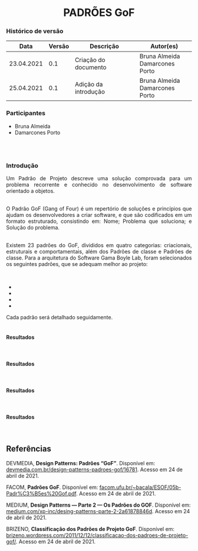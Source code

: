# <center> PADRÕES GoF


### Histórico de versão<br>

|Data | Versão | Descrição | Autor(es)|
| -- | -- | -- | -- |
| 23.04.2021 | 0.1 | Criação do documento | Bruna Almeida<br>Damarcones Porto|
| 25.04.2021 | 0.1 | Adição da introdução | Bruna Almeida<br>Damarcones Porto|

### Participantes

* Bruna Almeida
* Damarcones Porto

<br><br>


### Introdução
<div align="justify">

Um Padrão de Projeto descreve uma solução comprovada para um problema recorrente e conhecido no desenvolvimento de software orientado a objetos.
<br><br>

O Padrão GoF (Gang of Four) é um repertório de soluções e princípios que ajudam os desenvolvedores a criar software, e que são codificados em um formato estruturado, consistindo em: Nome; Problema que soluciona; e Solução do problema.
<br><br>

Existem 23 padrões do GoF, divididos em quatro categorias: criacionais, estruturais e comportamentais, além dos Padrões de classe e Padrões de classe. Para a arquitetura do Software Gama Boyle Lab, foram selecionados os seguintes padrões, que se adequam melhor ao projeto:</div><br>

- 
- 
- 
- 

<div align="justify">Cada padrão será detalhado seguidamente.</div><br>


#### **Resultados**
<div align="justify">

</div><br>

#### **Resultados**
<div align="justify">

</div><br>

#### **Resultados**
<div align="justify">

</div><br>

#### **Resultados**
<div align="justify">

</div><br>


## Referências
DEVMEDIA, **Design Patterns: Padrões “GoF”**. Disponível em: [devmedia.com.br/design-patterns-padroes-gof/16781](https://www.devmedia.com.br/design-patterns-padroes-gof/16781). Acesso em 24 de abril de 2021.

FACOM, **Padrões GoF**. Disponível em: [facom.ufu.br/~bacala/ESOF/05b-Padr%C3%B5es%20Gof.pdf](http://www.facom.ufu.br/~bacala/ESOF/05b-Padr%C3%B5es%20Gof.pdf). Acesso em 24 de abril de 2021.

MEDIUM, **Design Patterns — Parte 2 — Os Padrões do GOF**. Disponível em: [medium.com/xp-inc/desing-patterns-parte-2-2a61878846d](https://medium.com/xp-inc/desing-patterns-parte-2-2a61878846d). Acesso em 24 de abril de 2021.

BRIZENO, **Classificação dos Padrões de Projeto GoF**. Disponível em: [brizeno.wordpress.com/2011/12/12/classificacao-dos-padroes-de-projeto-gof/](https://brizeno.wordpress.com/2011/12/12/classificacao-dos-padroes-de-projeto-gof/). Acesso em 24 de abril de 2021.